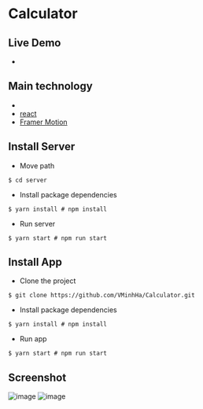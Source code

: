 # Calculator

## Live Demo
- 

## Main technology
- 
- [react](https://github.com/facebook/react)
- [Framer Motion](https://github.com/framer/motion)

## Install Server
- Move path
```shell
$ cd server
```
- Install package dependencies
```shell
$ yarn install # npm install
```

- Run server
```shell
$ yarn start # npm run start
```

## Install App
- Clone the project
```shell
$ git clone https://github.com/VMinhHa/Calculator.git
```
- Install package dependencies
```shell
$ yarn install # npm install
```
- Run app
```shell
$ yarn start # npm run start
```
## Screenshot
![image](https://user-images.githubusercontent.com/76875835/194110049-1e3be72e-b4c8-4dbf-924d-41328d9f97d7.png)
![image](https://user-images.githubusercontent.com/76875835/194110090-70004428-1a7a-41b1-8c8c-9395e7a1dd30.png)



